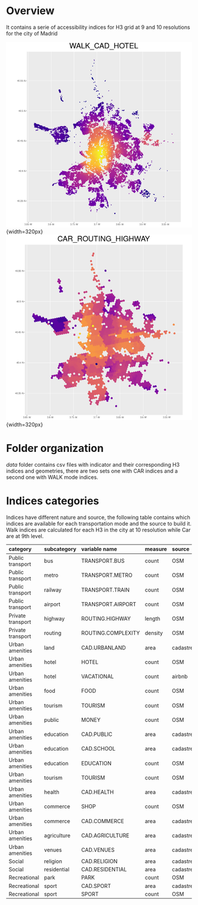 # Overview

It contains a serie of accessibility indices for H3 grid at 9 and 10 resolutions for the city of Madrid

![Accessibility to Hotels - Walk Mode](images/WALK_CAD_HOTEL.png "Accessibility to Hotels walking"){width=320px}
![Accessibility to highway - Car Mode](images/CAR_ROUTING_HIGHWAY.png "Accessibility to Highway by car"){width=320px}


# Folder organization

*data* folder contains csv files with indicator and their corresponding H3 indices and geometries, there are two sets one with CAR indices and a second one with WALK mode indices.

# Indices categories

Indices have different nature and source, the following table contains which indices are available for each transportation mode and the source to build it. Walk indices are calculated for each H3 in the city at 10 resolution while Car are at 9th level.

|category          |subcategory |variable name      |measure |source   |CAR |WALK |
|:-----------------|:-----------|:------------------|:-------|:--------|:---|:----| 
|Public transport  |bus         |TRANSPORT.BUS      |count   |OSM      |x   |x    | 
|Public transport  |metro       |TRANSPORT.METRO    |count   |OSM      |x   |x    | 
|Public transport  |railway     |TRANSPORT.TRAIN    |count   |OSM      |x   |x    | 
|Public transport  |airport     |TRANSPORT.AIRPORT  |count   |OSM      |x   |     | 
|Private transport |highway     |ROUTING.HIGHWAY    |length  |OSM      |x   |x    |
|Private transport |routing     |ROUTING.COMPLEXITY |density |OSM      |x   |x    | 
|Urban amenities   |land        |CAD.URBANLAND      |area    |cadastre |x   |x    | 
|Urban amenities   |hotel       |HOTEL              |count   |OSM      |x   |x    | 
|Urban amenities   |hotel       |VACATIONAL         |count   |airbnb   |x   |x    | 
|Urban amenities   |food        |FOOD               |count   |OSM      |x   |x    | 
|Urban amenities   |tourism     |TOURISM            |count   |OSM      |x   |x    | 
|Urban amenities   |public      |MONEY              |count   |OSM      |x   |x    | 
|Urban amenities   |education   |CAD.PUBLIC         |area    |cadastre |x   |x    | 
|Urban amenities   |education   |CAD.SCHOOL         |area    |cadastre |x   |x    | 
|Urban amenities   |education   |EDUCATION          |count   |OSM      |x   |x    | 
|Urban amenities   |tourism     |TOURISM            |count   |OSM      |x   |x    | 
|Urban amenities   |health      |CAD.HEALTH         |area    |cadastre |x   |x    | 
|Urban amenities   |commerce    |SHOP               |count   |OSM      |x   |x    | 
|Urban amenities   |commerce    |CAD.COMMERCE       |area    |cadastre |x   |x    | 
|Urban amenities   |agriculture |CAD.AGRICULTURE    |area    |cadastre |x   |x    | 
|Urban amenities   |venues      |CAD.VENUES         |area    |cadastre |x   |x    | 
|Social            |religion    |CAD.RELIGION       |area    |cadastre |x   |x    | 
|Social            |residential |CAD.RESIDENTIAL    |area    |cadastre |x   |x    | 
|Recreational      |park        |PARK               |count   |OSM      |x   |x    | 
|Recreational      |sport       |CAD.SPORT          |area    |cadastre |x   |x    | 
|Recreational      |sport       |SPORT              |count   |OSM      |x   |x    |

<!--https://github.com/adam-p/markdown-here/wiki/Markdown-Cheatsheet#images-->
